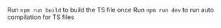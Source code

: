 Run ```npm run build``` to build the TS file once
Run ```npm run dev``` to run auto compilation for TS files
